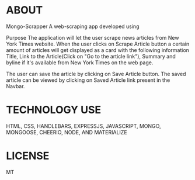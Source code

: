 # ABOUT


Mongo-Scrapper
A web-scraping app developed using

Purpose
The application will let the user scrape news articles from New York Times website. When the user clicks on Scrape Article button a certain amount of articles will get displayed as a card with the following information Title, Link to the Article(Click on "Go to the article link"), Summary and byline if it's available from New York Times on the web page.

The user can save the article by clicking on Save Article button. The saved article can be viewed by clicking on Saved Article link present in the Navbar.




# TECHNOLOGY USE


HTML, CSS, HANDLEBARS, EXPRESSJS, JAVASCRIPT, MONGO, MONGOOSE, CHEERIO, NODE, AND MATERIALIZE

# LICENSE


MT
